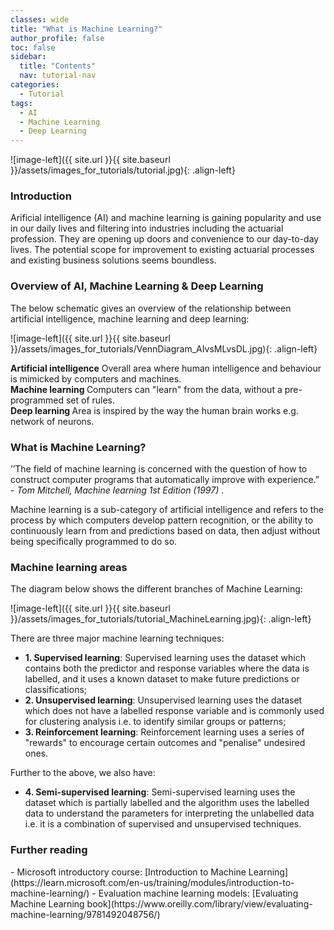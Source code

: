 ```yaml
---
classes: wide
title: "What is Machine Learning?"
author_profile: false
toc: false
sidebar:
  title: "Contents"
  nav: tutorial-nav
categories:
  - Tutorial
tags:
  - AI
  - Machine Learning
  - Deep Learning
---
```



![image-left]({{ site.url }}{{ site.baseurl }}/assets/images_for_tutorials/tutorial.jpg){: .align-left}


<h3>Introduction</h3>

Arificial intelligence (AI) and machine learning is gaining popularity and use in our daily lives and filtering into industries including the actuarial profession.  They are opening up doors and convenience to our day-to-day lives.  The potential scope for improvement to existing actuarial processes and existing business solutions seems boundless. 

<h3>Overview of AI, Machine Learning & Deep Learning</h3>

The below schematic gives an overview of the relationship between artificial intelligence, machine learning and deep learning:

![image-left]({{ site.url }}{{ site.baseurl }}/assets/images_for_tutorials/VennDiagram_AIvsMLvsDL.jpg){: .align-left}

<b>Artificial intelligence</b> Overall area where human intelligence and behaviour is mimicked by computers and machines. <br />
<b>Machine learning </b> Computers can "learn" from the data, without a pre-programmed set of rules. <br /> 
<b>Deep learning </b> Area is inspired by the way the human brain works e.g. network of neurons.  <br /> 

<h3>What is Machine Learning?</h3>

’’The field of machine learning is concerned with the question of how to construct computer programs that automatically improve with experience.” -  <i>Tom Mitchell, Machine learning 1st Edition (1997) </i>.

Machine learning is a sub-category of artificial intelligence and refers to the process by which computers develop pattern recognition, or the ability to continuously learn from and predictions based on data, then adjust without being specifically programmed to do so. 

<h3>Machine learning areas</h3>
The diagram below shows the different branches of Machine Learning:

![image-left]({{ site.url }}{{ site.baseurl }}/assets/images_for_tutorials/tutorial_MachineLearning.jpg){: .align-left}

There are three major machine learning techniques:
*	<b>1. Supervised learning</b>: Supervised learning uses the dataset which contains both the predictor and response variables where the data is labelled, and it uses a known dataset to make future predictions or classifications;
*	<b>2. Unsupervised learning</b>: Unsupervised learning uses the dataset which does not have a labelled response variable and is commonly used for clustering analysis i.e. to identify similar groups or patterns;
*	<b>3. Reinforcement learning</b>: Reinforcement learning uses a series of "rewards" to encourage certain outcomes and "penalise" undesired ones.

Further to the above, we also have:
*	<b>4. Semi-supervised learning</b>: Semi-supervised learning uses the dataset which is partially labelled and the algorithm uses the labelled data to understand the parameters for interpreting the unlabelled data i.e. it is a combination of supervised and unsupervised techniques.

<h3>Further reading </h3>
- Microsoft introductory course: [Introduction to Machine Learning](https://learn.microsoft.com/en-us/training/modules/introduction-to-machine-learning/)
- Evaluation machine learning models: [Evaluating Machine Learning book](https://www.oreilly.com/library/view/evaluating-machine-learning/9781492048756/)<br />



